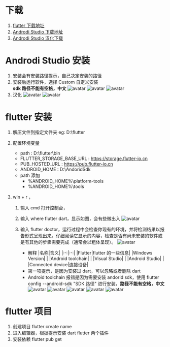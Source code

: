 # 下载

1. [flutter 下载地址]('https://docs.flutter.dev/get-started/install/windows')
2. [Androdi Studio 下载地址]('https://developer.android.google.cn/studio?hl=zh-cn')
3. [Androdi Studio 汉化下载]('https://plugins.jetbrains.com/plugin/13710-chinese-simplified-language-pack----/versions#tabs')

# Androdi Studio 安装

1.  安装会有安装路径提示，自己决定安装的路径
2.  安装后运行软件，选择 Custom 自定义安装  
     **sdk 路径不能有空格，中文**
    ![avatar](./assets/android-studio-install-1.png)
    ![avatar](./assets/android-studio-install-2.png)
    ![avatar](./assets/android-studio-install-3.png)
3.  汉化
    ![avatar](./assets/android-studio-install-4.png)
    ![avatar](./assets/android-studio-install-5.png)

# flutter 安装

1. 解压文件到指定文件夹 eg: D:\flutter
2. 配置环境变量
   - path : D:\flutter\bin
   - FLUTTER_STORAGE_BASE_URL : https://storage.flutter-io.cn
   - PUB_HOSTED_URL : https://pub.flutter-io.cn
   - ANDROID_HOME : D:\AndoridSdk
   - path 添加
     - %ANDROID_HOME%\platform-tools
     - %ANDROID_HOME%\tools
3. win + r ，

   1. 输入 cmd 打开控制台，
   2. 输入 where flutter dart，显示如图，会有些微出入
      ![avatar](./assets/where-flutter-dart.png)

   3. 输入 flutter doctor，运行过程中会检查你现有的环境，并将检测结果以报告形式呈现出来。仔细阅读它显示的内容，检查是否有尚未安装的软件或是有其他的步骤需要完成（通常会以粗体呈现）。
      ![avatar](./assets/flutter-docror.png)
      - 解释
        |名称|含义|
        |:-:|:-:|
        |Flutter|flutter 的一些信息|
        |Windows Version| |
        |Android toolchain| |
        |Visual Studio| |
        |Android Studio| |
        |Connected device|连接设备|
      - 第一项提示，是因为安装过 dart，可以忽略或者删除 dart
      - Android toolchain 报错是因为需要安装 andorid sdk，使用 flutter config --android-sdk "SDK 路径" 进行安装，**路径不能有空格，中文**
        ![avatar](./assets/flutter-docror-sdk1.png)
        ![avatar](./assets/flutter-docror-sdk2.png)
        ![avatar](./assets/flutter-docror-sdk3.png)
        ![avatar](./assets/flutter-docror-sdk4.png)
        ![avatar](./assets/flutter-docror-sdk5.png)

# flutter 项目

1. 创建项目 flutter create name
2. 进入编辑器，根据提示安装 dart flutter 两个插件
3. 安装依赖 flutter pub get
